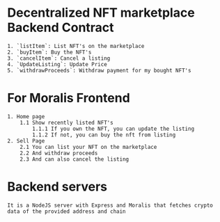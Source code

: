 # Decentralized NFT marketplace Backend Contract

    1. `listItem`: List NFT's on the marketplace
    2. `buyItem`: Buy the NFT's
    3. `cancelItem`: Cancel a listing
    4. `UpdateListing`: Update Price
    5. `withdrawProceeds`: Withdraw payment for my bought NFT's

# For Moralis Frontend

    1. Home page
        1.1 Show recently listed NFT's
            1.1.1 If you own the NFT, you can update the listing
            1.1.2 If not, you can buy the nft from listing
    2. Sell Page
        2.1 You can list your NFT on the marketplace
        2.2 And withdraw proceeds
        2.3 And can also cancel the listing

# Backend servers

    It is a NodeJS server with Express and Moralis that fetches crypto data of the provided address and chain
